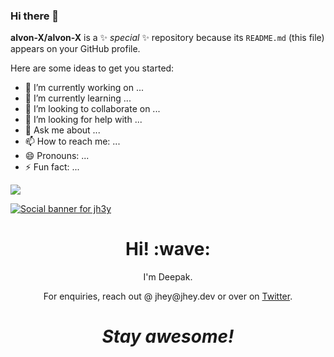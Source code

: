 ### Hi there 👋


**alvon-X/alvon-X** is a ✨ _special_ ✨ repository because its `README.md` (this file) appears on your GitHub profile.

Here are some ideas to get you started:

- 🔭 I’m currently working on ...
- 🌱 I’m currently learning ...
- 👯 I’m looking to collaborate on ...
- 🤔 I’m looking for help with ...
- 💬 Ask me about ...
- 📫 How to reach me: ...
- 😄 Pronouns: ...
- ⚡ Fun fact: ...

![](https://img.shields.io/badge/<WORD_ON_LEFT>-<WORD_ON_RIGHT>-informational?style=flat&logo=<python>&logoColor=white&color=2bbc8a)

<!-- <img align="center" src="https://github-readme-stats.vercel.app/api/<top-langs>/?username=<alvon-X>&theme=<DARK>" /> -->


[![Social banner for jh3y](https://github.com/jh3y/jh3y/raw/master/assets/header-banner--optimized.svg)]()
<h1 align='center'> Hi! :wave:</h1>
<p align='center'>
I'm Deepak.
</p>
<p align='center'>For enquiries, reach out @ jhey@jhey.dev or over on <a href="https://twitter.com/DeepakS37948212">Twitter</a>.</p>

<h1 align='center'><i>Stay awesome!</i></h1>

